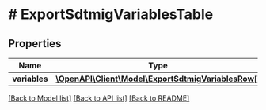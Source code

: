 # # ExportSdtmigVariablesTable

## Properties

Name | Type | Description | Notes
------------ | ------------- | ------------- | -------------
**variables** | [**\OpenAPI\Client\Model\ExportSdtmigVariablesRow[]**](ExportSdtmigVariablesRow.md) |  | [optional]

[[Back to Model list]](../../README.md#models) [[Back to API list]](../../README.md#endpoints) [[Back to README]](../../README.md)
